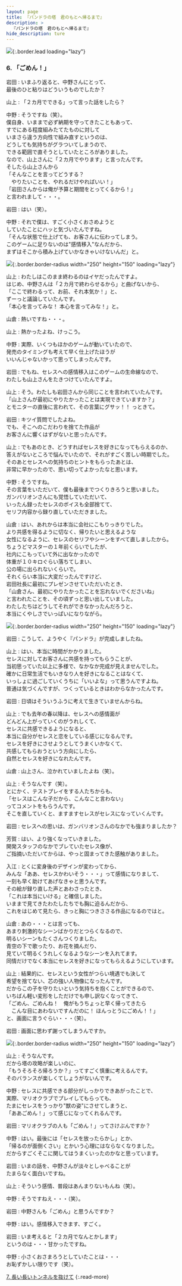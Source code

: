 ```yaml
---
layout: page
title: 『パンドラの塔　君のもとへ帰るまで』
description: >
  『パンドラの塔　君のもとへ帰るまで』
hide_description: ture
---
```


![](/others/interviews/jp/wii/sx3j/vol1/img/mainvisual6.jpg){:.border.lead loading="lazy"}

### 6. 「ごめん！」

岩田
: いまふり返ると、中野さんにとって、<br>最後のひと粘りはどういうものでしたか？ 

山上
: 「２カ月でできる」って言った話をしたら？

中野
: そうですね（笑）。<br>僕自身、いままで必ず納期を守ってきたこともあって、<br>すでにある程度組みたてたものに対して<br>いまさら違う方向性で組み直すというのは、<br>どうしても気持ちがグラついてしまうので、<br>できる範囲で直そうとしていたところがありました。<br>なので、山上さんに「２カ月でやります」と言ったんです。<br>そしたら山上さんから<br>「そんなことを言ってどうする？<br>　やりたいことを、やれるだけやればいい！」<br>「岩田さんからは俺が予算と期間をとってくるから！」<br>と言われまして・・・。

岩田
: はい（笑）。

中野
: それで僕は、すごく小さくおさめようと<br>していたことにハッと気づいたんですね。<br>「そんな状態で仕上げても、お客さんに伝わってしまう。<br>このゲームに足りないのは"感情移入"なんだから、<br>まずはそこから積み上げていかなきゃいけないんだ」と。

![](/others/interviews/jp/wii/sx3j/vol1/img/photo18.jpg){:.border.border-radius width="250" height="150" loading="lazy"}

山上
: わたしはこのまま終わるのはイヤだったんですよ。<br>はじめ、中野さんは「２カ月で終わらせるから」と曲げないから、<br>「ここで終わるって、お前、それ本気か！」と、<br>ずーっと議論していたんです。<br>「本心を言ってみな！ 本心を言ってみな！」と。

山倉
: 熱いですね・・・。

山上
: 熱かったよね、けっこう。

中野
: 実際、いくつもほかのゲームが動いていたので、<br>発売のタイミングも考えて早く仕上げたほうが<br>いいんじゃないかって思ってしまったんです。

岩田
: でもね、セレスへの感情移入はこのゲームの生命線なので、<br>わたしも山上さんをたきつけていたんですよ。

山上
: そう。わたしも岩田さんから同じことを言われていたんです。<br>「山上さんが最初にやりたかったことは実現できていますか？」<br>とモニターの直後に言われて、その言葉にグサッ！！ っときて。

岩田
: キツイ質問でしたよね。<br>でも、そこへのこだわりを捨てた作品が<br>お客さんに響くはずがないと思ったんです。

山上
: でもあのとき、どうすればセレスを好きになってもらえるのか、<br>答えがないところで悩んでいたので、それがすごく苦しい時期でした。<br>そのあとセレスへの気持ちのヒントをもらったあとは、<br>非常に早かったので、思い切ってよかったなと思います。

中野
: そうですね。<br>その言葉をいただいて、僕も最後までつくりきろうと思いました。<br>ガンバリオンさんにも覚悟していただいて、<br>いったん録ったセレスのボイスも全部捨てて、<br>セリフ内容から録り直していただきました。

山倉
: はい、あれからは本当に会社にこもりっきりでした。<br>より共感を得るように切なく、帰りたいと思えるような<br>女性になるように、セレスのセリフやシーンをすべて直しましたから。<br>ちょうどマスターの１年前くらいでしたが、<br>社内にこもっていて外に出なかったので<br>体重が１０キロぐらい落ちてしまい、<br>公の場に出られないくらいで。<br>それくらい本当に大変だったんですけど、<br>岩田社長に最初にプレゼンさせていただいたとき、<br>「山倉さん、最初にやりたかったことを忘れないでくださいね」<br>と言われたことを、その頃ずっと思い出していました。<br>わたしたちはどうしてそれができなかったんだろうと、<br>本当にくやしさでいっぱいになりながら。

![](/others/interviews/jp/wii/sx3j/vol1/img/photo19.jpg){:.border.border-radius width="250" height="150" loading="lazy"}

岩田
: こうして、ようやく『パンドラ』が完成しましたね。

山上
: はい、本当に時間がかかりました。<br>セレスに対してお客さんに共感を持ってもらうことが、<br>当初思っていた以上に多様で、なかなか完成が見えませんでした。<br>確かに日常生活でもいきなり人を好きになることはなくて、<br>いっしょに過ごしていくうちに「いいよな」って思うんですよね。<br>普通は気づくんですが、つくっているときはわからなかったんです。

岩田
: 日頃はそういうふうに考えて生きていませんからね。

山上
: でも去年の春以降は、セレスへの感情面が<br>どんどん上がっていくのがうれしくて、<br>セレスに共感できるようになると、<br>本当に自分がセレスと恋をしている感じになるんです。<br>セレスを好きにさせようとしてうまくいかなくて、<br>共感してもらおうという方向にしたら、<br>自然とセレスを好きになれたんです。

山倉
: 山上さん、泣かれていましたよね（笑）。

山上
: そうなんです（笑）。<br>とにかく、テストプレイをする人たちからも、<br>「セレスはこんな子だから、こんなこと言わない」<br>ってコメントをもらうんです。<br>そこを直していくと、ますますセレスがセレスになっていくんです。

岩田
: セレスへの思いは、ガンバリオンさんのなかでも強まりましたか？ 

芳賀
: はい、より強くなっていきました。<br>開発スタッフのなかでブレていたセレス像が、<br>ご指摘いただいてからは、やっと固まってきた感触がありました。

入江
: とくに変身後のデザインが変わってから、<br>みんな「ああ、セレスかわいそう・・・」って感情になりまして、<br>一刻も早く助けてあげなきゃと思うんです。<br>その絵が録り直した声とあわさったとき、<br>「これは本当にいける」と確信しました。<br>いままで見てきたわたしたちでも胸に迫るんだから、<br>これをはじめて見たら、きっと胸につきささる作品になるのではと。

山倉
: あの・・・とは言っても、<br>あまり刺激的なシーンばかりだとつらくなるので、<br>明るいシーンもたくさんつくりました。<br>青空の下で歌ったり、お花を摘んだり、<br>見ていて明るくうれしくなるようなシーンを入れてます。<br>同情だけでなく本当にセレスを好きになってもらえるようにしています。

山上
: 結果的に、セレスという女性がつらい境遇でも決して<br>希望を捨てない、芯の強い人物像になったんです。<br>だからこの子を守りたいという気持ちを抱くことができるので、<br>いちばん軽い変形をしただけでも申し訳なくなってきて、<br>「ごめん、ごめんね！　俺がもうちょっと早く帰ってきたら<br>　こんな目にあわないですんだのに！ ほんっとうにごめん！！」<br>と、画面に言うぐらい・・・（笑）。

岩田
: 画面に思わず謝ってしまうんですか。

![](/others/interviews/jp/wii/sx3j/vol1/img/photo20.jpg){:.border.border-radius width="250" height="150" loading="lazy"}

山上
: そうなんです。<br>だから塔の攻略が楽しいのに、<br>「もうそろそろ帰ろうか？」ってすごく慎重に考えるんです。<br>そのバランスが楽しくてしょうがないんです。

中野
: セレスに共感できる部分がしっかりできあがったことで、<br>実際、マリオクラブでプレイしてもらっても、<br>たまにセレスをうっかり"獣の姿"にさせてしまうと、<br>「ああごめん！」って感じになってくれるんです。

岩田
: マリオクラブの人も「ごめん！」ってさけぶんですか？

中野
: はい。最後には「セレスを放ったらかし」とか、<br>「帰るのが面倒くさい」とかいう心理にはならなくなりました。<br>だからすごくそこに関してはうまくいったのかなと思っています。

岩田
: いまの話を、中野さんが淡々としゃべることが<br>たまらなく面白いですね。

山上
: そういう感情、普段はあんまりないもんね（笑）。

中野
: そうですねえ・・・（笑）。

岩田
: 中野さんも「ごめん」と思うんですか？

中野
: はい。感情移入できます、すごく。

岩田
: いま考えると「２カ月でなんとかします」<br>というのは・・・甘かったですね。

中野
: 小さくおさまろうとしていたことは・・・<br>お恥ずかしい限りです（笑）。

[7. 長い長いトンネルを抜けて](7.md)
{:.read-more}

